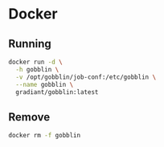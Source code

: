 # Docker

## Running

```sh
docker run -d \
  -h gobblin \
  -v /opt/gobblin/job-conf:/etc/gobblin \
  --name gobblin \
  gradiant/gobblin:latest
```

## Remove

```sh
docker rm -f gobblin
```
